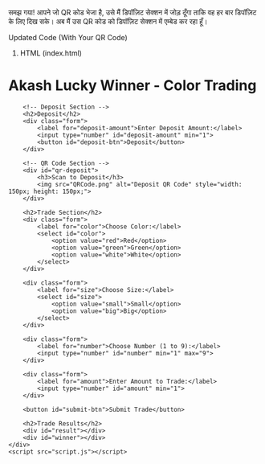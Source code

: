 समझ गया! आपने जो QR कोड भेजा है, उसे मैं डिपॉज़िट सेक्शन में जोड़ दूँगा ताकि वह हर बार डिपॉज़िट के लिए दिख सके। अब मैं उस QR कोड को डिपॉज़िट सेक्शन में एम्बेड कर रहा हूँ।

Updated Code (With Your QR Code)

1. HTML (index.html)

<!DOCTYPE html>
<html lang="en">
<head>
    <meta charset="UTF-8">
    <meta name="viewport" content="width=device-width, initial-scale=1.0">
    <title>Akash Lucky Winner - Color Trading</title>
    <link rel="stylesheet" href="style.css">
</head>
<body>
    <div class="container">
        <h1>Akash Lucky Winner - Color Trading</h1>
        
        <!-- Deposit Section -->
        <h2>Deposit</h2>
        <div class="form">
            <label for="deposit-amount">Enter Deposit Amount:</label>
            <input type="number" id="deposit-amount" min="1">
            <button id="deposit-btn">Deposit</button>
        </div>

        <!-- QR Code Section -->
        <div id="qr-deposit">
            <h3>Scan to Deposit</h3>
            <img src="QRCode.png" alt="Deposit QR Code" style="width: 150px; height: 150px;">
        </div>

        <h2>Trade Section</h2>
        <div class="form">
            <label for="color">Choose Color:</label>
            <select id="color">
                <option value="red">Red</option>
                <option value="green">Green</option>
                <option value="white">White</option>
            </select>
        </div>

        <div class="form">
            <label for="size">Choose Size:</label>
            <select id="size">
                <option value="small">Small</option>
                <option value="big">Big</option>
            </select>
        </div>

        <div class="form">
            <label for="number">Choose Number (1 to 9):</label>
            <input type="number" id="number" min="1" max="9">
        </div>

        <div class="form">
            <label for="amount">Enter Amount to Trade:</label>
            <input type="number" id="amount" min="1">
        </div>

        <button id="submit-btn">Submit Trade</button>

        <h2>Trade Results</h2>
        <div id="result"></div>
        <div id="winner"></div>
    </div>
    <script src="script.js"></script>
</body>
</html>
